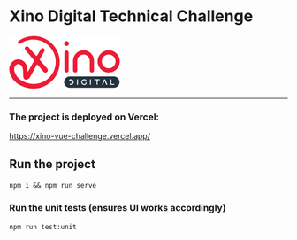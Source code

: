 # Xino Digital Technical Challenge 

![](src/assets/xino.svg)

_____________________________________

### The project is deployed on Vercel:
https://xino-vue-challenge.vercel.app/

## Run the project
```
npm i && npm run serve
```

### Run the unit tests (ensures UI works accordingly)
```
npm run test:unit
```
